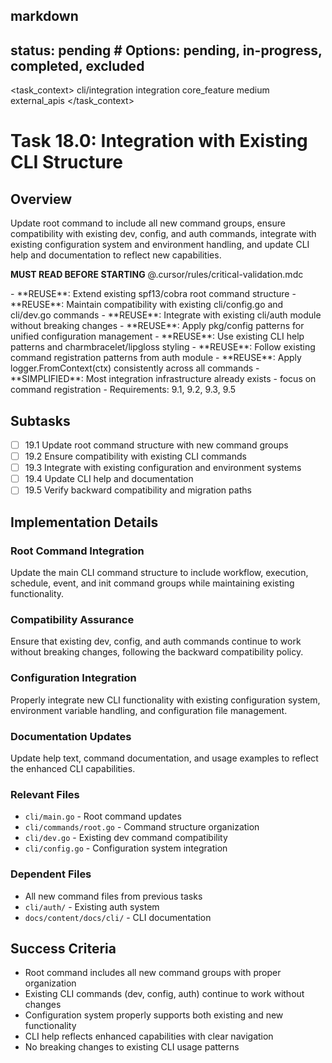 ## markdown

## status: pending # Options: pending, in-progress, completed, excluded

<task_context>
<domain>cli/integration</domain>
<type>integration</type>
<scope>core_feature</scope>
<complexity>medium</complexity>
<dependencies>external_apis</dependencies>
</task_context>

# Task 18.0: Integration with Existing CLI Structure

## Overview

Update root command to include all new command groups, ensure compatibility with existing dev, config, and auth commands, integrate with existing configuration system and environment handling, and update CLI help and documentation to reflect new capabilities.

<import>**MUST READ BEFORE STARTING** @.cursor/rules/critical-validation.mdc</import>

<requirements>
- **REUSE**: Extend existing spf13/cobra root command structure
- **REUSE**: Maintain compatibility with existing cli/config.go and cli/dev.go commands
- **REUSE**: Integrate with existing cli/auth module without breaking changes
- **REUSE**: Apply pkg/config patterns for unified configuration management
- **REUSE**: Use existing CLI help patterns and charmbracelet/lipgloss styling
- **REUSE**: Follow existing command registration patterns from auth module
- **REUSE**: Apply logger.FromContext(ctx) consistently across all commands
- **SIMPLIFIED**: Most integration infrastructure already exists - focus on command registration
- Requirements: 9.1, 9.2, 9.3, 9.5
</requirements>

## Subtasks

- [ ] 19.1 Update root command structure with new command groups
- [ ] 19.2 Ensure compatibility with existing CLI commands
- [ ] 19.3 Integrate with existing configuration and environment systems
- [ ] 19.4 Update CLI help and documentation
- [ ] 19.5 Verify backward compatibility and migration paths

## Implementation Details

### Root Command Integration

Update the main CLI command structure to include workflow, execution, schedule, event, and init command groups while maintaining existing functionality.

### Compatibility Assurance

Ensure that existing dev, config, and auth commands continue to work without breaking changes, following the backward compatibility policy.

### Configuration Integration

Properly integrate new CLI functionality with existing configuration system, environment variable handling, and configuration file management.

### Documentation Updates

Update help text, command documentation, and usage examples to reflect the enhanced CLI capabilities.

### Relevant Files

- `cli/main.go` - Root command updates
- `cli/commands/root.go` - Command structure organization
- `cli/dev.go` - Existing dev command compatibility
- `cli/config.go` - Configuration system integration

### Dependent Files

- All new command files from previous tasks
- `cli/auth/` - Existing auth system
- `docs/content/docs/cli/` - CLI documentation

## Success Criteria

- Root command includes all new command groups with proper organization
- Existing CLI commands (dev, config, auth) continue to work without changes
- Configuration system properly supports both existing and new functionality
- CLI help reflects enhanced capabilities with clear navigation
- No breaking changes to existing CLI usage patterns
